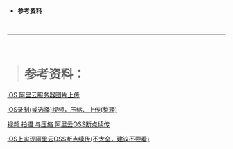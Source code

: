 




- **参考资料**



<br/>

***
<br/>

># 参考资料：

[iOS 阿里云服务器图片上传](https://www.jianshu.com/p/84c9c5afb5cd)

[iOS录制(或选择)视频，压缩、上传(整理)](https://blog.csdn.net/xingxingleo/article/details/51000511#)

[视频 拍摄 与压缩 阿里云OSS断点续传](https://blog.csdn.net/qq_26359763/article/details/53338380?locationNum=1&fps=1)

[iOS上实现阿里云OSS断点续传(不太全，建议不要看)](https://www.jianshu.com/p/62653a13ae83)
[]()
[]()

